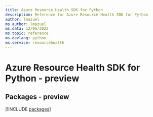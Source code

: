 ```yaml
---
title: Azure Resource Health SDK for Python
description: Reference for Azure Resource Health SDK for Python
author: lmazuel
ms.author: lmazuel
ms.data: 12/06/2022
ms.topic: reference
ms.devlang: python
ms.service: resourcehealth
---
```

# Azure Resource Health SDK for Python - preview
## Packages - preview
[!INCLUDE [packages](resource-health-index.md)]